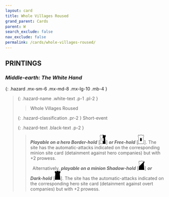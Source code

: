 ```yaml
---
layout: card
title: Whole Villages Roused
grand_parent: Cards
parent: W
search_exclude: false
nav_exclude: false
permalink: /cards/whole-villages-roused/
---
```


## PRINTINGS


### _Middle-earth: The White Hand_

{: .hazard .mx-sm-6 .mx-md-8 .mx-lg-10 .mb-4 }
> {: .hazard-name .white-text .p-1 .pl-2 }
> > <div class="hazard-mp"></div>
> > <div class="card-name">Whole Villages Roused</div>
>
> {: .hazard-classification .pr-2 }
> Short-event
>
> {: .hazard-text .black-text .p-2 }
> > ***Playable on a hero Border-hold*** \[![](/assets/images/border-hold.svg)] ***or Free-hold*** \[![](/assets/images/free-hold.svg)]. The site has the automatic-attacks indicated on the corresponding minion site card (detainment against hero companies) but with +2 prowess. <br>&ensp;Alternatively, ***playable on a minion Shadow-hold*** \[![](/assets/images/shadow-hold.svg)] ***or Dark-hold*** \[![](/assets/images/dark-hold.svg)]. The site has the automatic-attacks indicated on the corresponding hero site card (detainment against overt companies) but with +2 prowess.  
>
